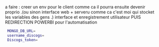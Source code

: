 a faire :
creer un env pour le client comme ca il pourra ensuite devenir proprio .(ou sinon interface web + serveru comme ca c'est moi qui stocket les variables des gens .)
interface et enregistrement utilisateur
PUIS REDIRECTION POWERBI
pour l'automatisation

```bash
 MONGO_DB_URL=
 username_discogs=
 Discogs_token=
```
